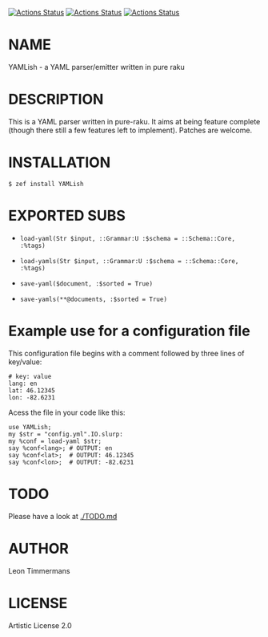 [![Actions Status](https://github.com/tbrowder/yamlish/actions/workflows/linux.yml/badge.svg)](https://github.com/tbrowder/yamlish/actions) [![Actions Status](https://github.com/tbrowder/yamlish/actions/workflows/macos.yml/badge.svg)](https://github.com/tbrowder/yamlish/actions) [![Actions Status](https://github.com/tbrowder/yamlish/actions/workflows/windows.yml/badge.svg)](https://github.com/tbrowder/yamlish/actions)

NAME
====

YAMLish - a YAML parser/emitter written in pure raku

DESCRIPTION
===========

This is a YAML parser written in pure-raku. It aims at being feature complete (though there still a few features left to implement). Patches are welcome.

INSTALLATION
============

```console
$ zef install YAMLish
```

EXPORTED SUBS
=============

  * `load-yaml(Str $input, ::Grammar:U :$schema = ::Schema::Core, :%tags)`

  * `load-yamls(Str $input, ::Grammar:U :$schema = ::Schema::Core, :%tags)`

  * `save-yaml($document, :$sorted = True)`

  * `save-yamls(**@documents, :$sorted = True)`

Example use for a configuration file
====================================

This configuration file begins with a comment followed by three lines of key/value:

    # key: value
    lang: en
    lat: 46.12345
    lon: -82.6231

Acess the file in your code like this:

    use YAMLish;
    my $str = "config.yml".IO.slurp:
    my %conf = load-yaml $str;
    say %conf<lang>; # OUTPUT: en
    say %conf<lat>;  # OUTPUT: 46.12345
    say %conf<lon>;  # OUTPUT: -82.6231

TODO
====

Please have a look at [./TODO.md](./TODO.md)

AUTHOR
======

Leon Timmermans

LICENSE
=======

Artistic License 2.0

